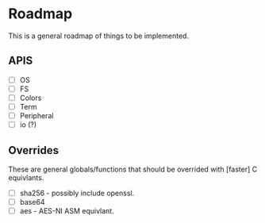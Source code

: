 # Roadmap

This is a general roadmap of things to be implemented.

## APIS

  * [ ] OS
  * [ ] FS
  * [ ] Colors
  * [ ] Term
  * [ ] Peripheral
  * [ ] io (?)

## Overrides

  These are general globals/functions that should be overrided with [faster] C equivlants.

  * [ ] sha256 - possibly include openssl.
  * [ ] base64
  * [ ] aes - AES-NI ASM equivlant.
